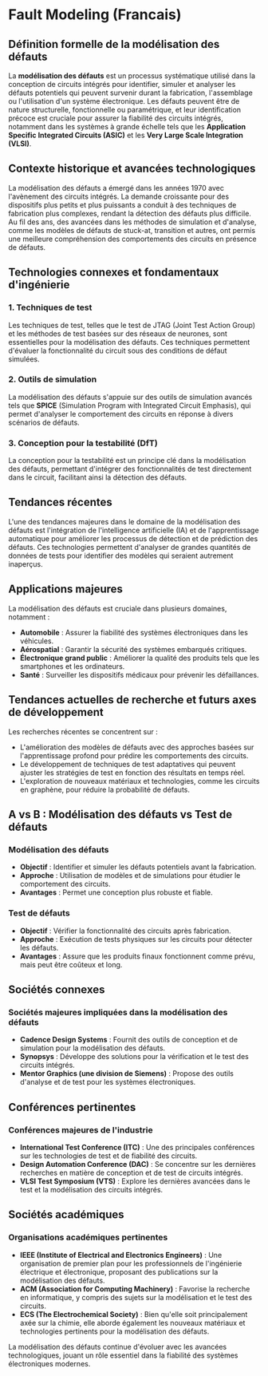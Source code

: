# Fault Modeling (Francais)

## Définition formelle de la modélisation des défauts

La **modélisation des défauts** est un processus systématique utilisé dans la conception de circuits intégrés pour identifier, simuler et analyser les défauts potentiels qui peuvent survenir durant la fabrication, l'assemblage ou l'utilisation d'un système électronique. Les défauts peuvent être de nature structurelle, fonctionnelle ou paramétrique, et leur identification précoce est cruciale pour assurer la fiabilité des circuits intégrés, notamment dans les systèmes à grande échelle tels que les **Application Specific Integrated Circuits (ASIC)** et les **Very Large Scale Integration (VLSI)**.

## Contexte historique et avancées technologiques

La modélisation des défauts a émergé dans les années 1970 avec l'avènement des circuits intégrés. La demande croissante pour des dispositifs plus petits et plus puissants a conduit à des techniques de fabrication plus complexes, rendant la détection des défauts plus difficile. Au fil des ans, des avancées dans les méthodes de simulation et d'analyse, comme les modèles de défauts de stuck-at, transition et autres, ont permis une meilleure compréhension des comportements des circuits en présence de défauts.

## Technologies connexes et fondamentaux d'ingénierie

### 1. Techniques de test

Les techniques de test, telles que le test de JTAG (Joint Test Action Group) et les méthodes de test basées sur des réseaux de neurones, sont essentielles pour la modélisation des défauts. Ces techniques permettent d'évaluer la fonctionnalité du circuit sous des conditions de défaut simulées.

### 2. Outils de simulation

La modélisation des défauts s'appuie sur des outils de simulation avancés tels que **SPICE** (Simulation Program with Integrated Circuit Emphasis), qui permet d'analyser le comportement des circuits en réponse à divers scénarios de défauts.

### 3. Conception pour la testabilité (DfT)

La conception pour la testabilité est un principe clé dans la modélisation des défauts, permettant d'intégrer des fonctionnalités de test directement dans le circuit, facilitant ainsi la détection des défauts.

## Tendances récentes

L'une des tendances majeures dans le domaine de la modélisation des défauts est l'intégration de l'intelligence artificielle (IA) et de l'apprentissage automatique pour améliorer les processus de détection et de prédiction des défauts. Ces technologies permettent d'analyser de grandes quantités de données de tests pour identifier des modèles qui seraient autrement inaperçus.

## Applications majeures

La modélisation des défauts est cruciale dans plusieurs domaines, notamment :

- **Automobile** : Assurer la fiabilité des systèmes électroniques dans les véhicules.
- **Aérospatial** : Garantir la sécurité des systèmes embarqués critiques.
- **Électronique grand public** : Améliorer la qualité des produits tels que les smartphones et les ordinateurs.
- **Santé** : Surveiller les dispositifs médicaux pour prévenir les défaillances.

## Tendances actuelles de recherche et futurs axes de développement

Les recherches récentes se concentrent sur :

- L'amélioration des modèles de défauts avec des approches basées sur l'apprentissage profond pour prédire les comportements des circuits.
- Le développement de techniques de test adaptatives qui peuvent ajuster les stratégies de test en fonction des résultats en temps réel.
- L'exploration de nouveaux matériaux et technologies, comme les circuits en graphène, pour réduire la probabilité de défauts.

## A vs B : Modélisation des défauts vs Test de défauts

### Modélisation des défauts

- **Objectif** : Identifier et simuler les défauts potentiels avant la fabrication.
- **Approche** : Utilisation de modèles et de simulations pour étudier le comportement des circuits.
- **Avantages** : Permet une conception plus robuste et fiable.

### Test de défauts

- **Objectif** : Vérifier la fonctionnalité des circuits après fabrication.
- **Approche** : Exécution de tests physiques sur les circuits pour détecter les défauts.
- **Avantages** : Assure que les produits finaux fonctionnent comme prévu, mais peut être coûteux et long.

## Sociétés connexes

### Sociétés majeures impliquées dans la modélisation des défauts

- **Cadence Design Systems** : Fournit des outils de conception et de simulation pour la modélisation des défauts.
- **Synopsys** : Développe des solutions pour la vérification et le test des circuits intégrés.
- **Mentor Graphics (une division de Siemens)** : Propose des outils d'analyse et de test pour les systèmes électroniques.

## Conférences pertinentes

### Conférences majeures de l'industrie

- **International Test Conference (ITC)** : Une des principales conférences sur les technologies de test et de fiabilité des circuits.
- **Design Automation Conference (DAC)** : Se concentre sur les dernières recherches en matière de conception et de test de circuits intégrés.
- **VLSI Test Symposium (VTS)** : Explore les dernières avancées dans le test et la modélisation des circuits intégrés.

## Sociétés académiques

### Organisations académiques pertinentes

- **IEEE (Institute of Electrical and Electronics Engineers)** : Une organisation de premier plan pour les professionnels de l'ingénierie électrique et électronique, proposant des publications sur la modélisation des défauts.
- **ACM (Association for Computing Machinery)** : Favorise la recherche en informatique, y compris des sujets sur la modélisation et le test des circuits.
- **ECS (The Electrochemical Society)** : Bien qu'elle soit principalement axée sur la chimie, elle aborde également les nouveaux matériaux et technologies pertinents pour la modélisation des défauts.

La modélisation des défauts continue d'évoluer avec les avancées technologiques, jouant un rôle essentiel dans la fiabilité des systèmes électroniques modernes.